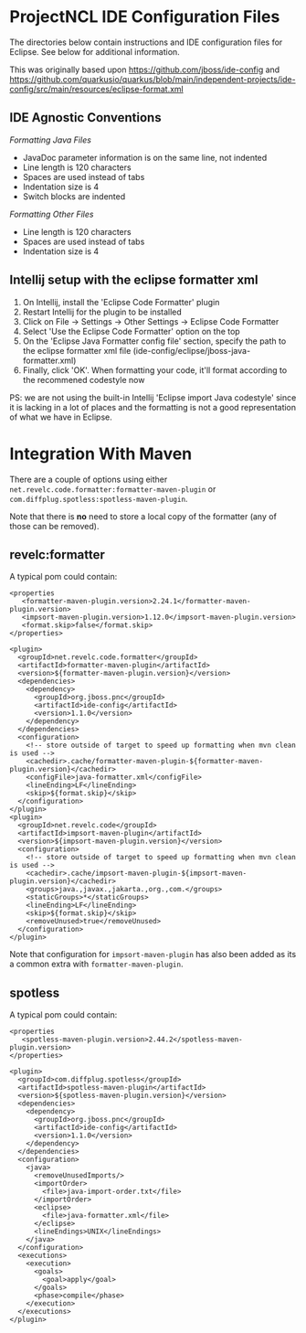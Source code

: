 ProjectNCL IDE Configuration Files
=======================================

The directories below contain instructions and IDE configuration files for Eclipse.  See below for additional information.

This was originally based upon https://github.com/jboss/ide-config and https://github.com/quarkusio/quarkus/blob/main/independent-projects/ide-config/src/main/resources/eclipse-format.xml


IDE Agnostic Conventions
------------------------

*Formatting Java Files*

* JavaDoc parameter information is on the same line, not indented
* Line length is 120 characters
* Spaces are used instead of tabs
* Indentation size is 4
* Switch blocks are indented

*Formatting Other Files*

* Line length is 120 characters
* Spaces are used instead of tabs
* Indentation size is 4


## Intellij setup with the eclipse formatter xml

1. On Intellij, install the 'Eclipse Code Formatter' plugin
2. Restart Intellij for the plugin to be installed
3. Click on File -> Settings -> Other Settings -> Eclipse Code Formatter
4. Select 'Use the Eclipse Code Formatter' option on the top
5. On the 'Eclipse Java Formatter config file' section, specify the path to the eclipse formatter xml file (ide-config/eclipse/jboss-java-formatter.xml)
6. Finally, click 'OK'. When formatting your code, it'll format according to the recommened codestyle now

PS: we are not using the built-in Intellij 'Eclipse import Java codestyle' since it is lacking in a lot of places and the formatting is not a good representation of what we have in Eclipse.


# Integration With Maven

There are a couple of options using either `net.revelc.code.formatter:formatter-maven-plugin` or `com.diffplug.spotless:spotless-maven-plugin`.

Note that there is **no** need to store a local copy of the formatter (any of those can be removed).

## revelc:formatter

A typical pom could contain:

```
<properties
   <formatter-maven-plugin.version>2.24.1</formatter-maven-plugin.version>
   <impsort-maven-plugin.version>1.12.0</impsort-maven-plugin.version>
   <format.skip>false</format.skip>
</properties>

<plugin>
  <groupId>net.revelc.code.formatter</groupId>
  <artifactId>formatter-maven-plugin</artifactId>
  <version>${formatter-maven-plugin.version}</version>
  <dependencies>
    <dependency>
      <groupId>org.jboss.pnc</groupId>
      <artifactId>ide-config</artifactId>
      <version>1.1.0</version>
    </dependency>
  </dependencies>
  <configuration>
    <!-- store outside of target to speed up formatting when mvn clean is used -->
    <cachedir>.cache/formatter-maven-plugin-${formatter-maven-plugin.version}</cachedir>
    <configFile>java-formatter.xml</configFile>
    <lineEnding>LF</lineEnding>
    <skip>${format.skip}</skip>
  </configuration>
</plugin>
<plugin>
  <groupId>net.revelc.code</groupId>
  <artifactId>impsort-maven-plugin</artifactId>
  <version>${impsort-maven-plugin.version}</version>
  <configuration>
    <!-- store outside of target to speed up formatting when mvn clean is used -->
    <cachedir>.cache/impsort-maven-plugin-${impsort-maven-plugin.version}</cachedir>
    <groups>java.,javax.,jakarta.,org.,com.</groups>
    <staticGroups>*</staticGroups>
    <lineEnding>LF</lineEnding>
    <skip>${format.skip}</skip>
    <removeUnused>true</removeUnused>
  </configuration>
</plugin>
```

Note that configuration for `impsort-maven-plugin` has also been added as its a common extra with `formatter-maven-plugin`.

## spotless

A typical pom could contain:

```
<properties
   <spotless-maven-plugin.version>2.44.2</spotless-maven-plugin.version>
</properties>

<plugin>
  <groupId>com.diffplug.spotless</groupId>
  <artifactId>spotless-maven-plugin</artifactId>
  <version>${spotless-maven-plugin.version}</version>
  <dependencies>
    <dependency>
      <groupId>org.jboss.pnc</groupId>
      <artifactId>ide-config</artifactId>
      <version>1.1.0</version>
    </dependency>
  </dependencies>
  <configuration>
    <java>
      <removeUnusedImports/>
      <importOrder>
        <file>java-import-order.txt</file>
      </importOrder>
      <eclipse>
        <file>java-formatter.xml</file>
      </eclipse>
      <lineEndings>UNIX</lineEndings>
    </java>
  </configuration>
  <executions>
    <execution>
      <goals>
        <goal>apply</goal>
      </goals>
      <phase>compile</phase>
    </execution>
  </executions>
</plugin>
```
